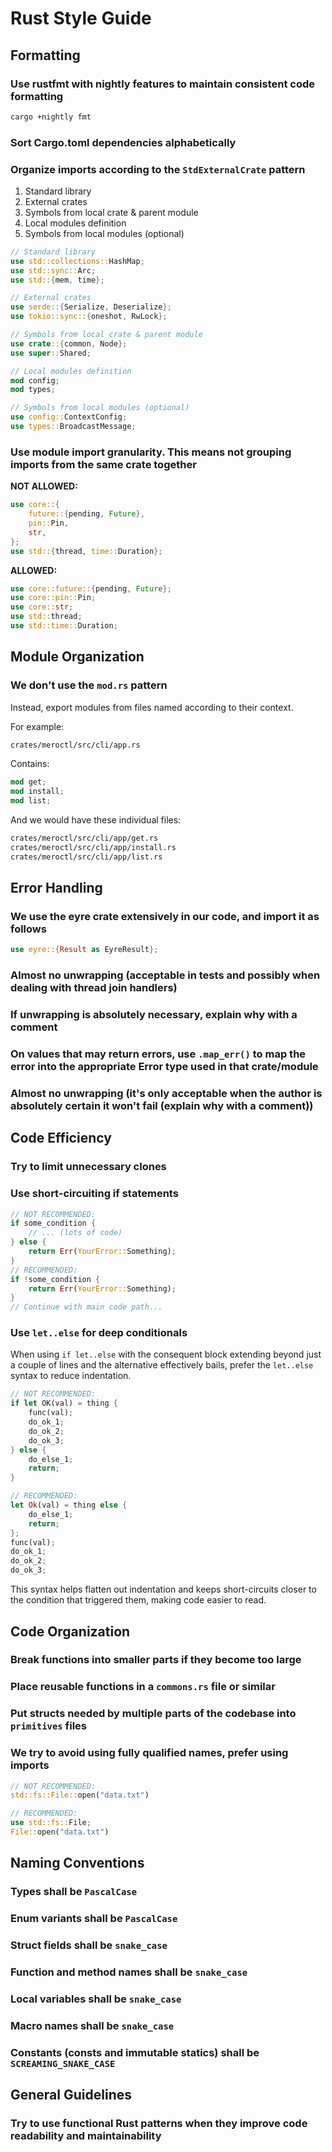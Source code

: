 # Rust Style Guide

## Formatting

### Use rustfmt with nightly features to maintain consistent code formatting
  
  ```bash
  cargo +nightly fmt
  ```

### Sort Cargo.toml dependencies alphabetically

### Organize imports according to the `StdExternalCrate` pattern

  1. Standard library
  2. External crates
  3. Symbols from local crate & parent module
  4. Local modules definition
  5. Symbols from local modules (optional)

```rust
// Standard library
use std::collections::HashMap;
use std::sync::Arc;
use std::{mem, time};

// External crates
use serde::{Serialize, Deserialize};
use tokio::sync::{oneshot, RwLock};

// Symbols from local crate & parent module
use crate::{common, Node};
use super::Shared;

// Local modules definition
mod config;
mod types;

// Symbols from local modules (optional)
use config::ContextConfig;
use types::BroadcastMessage;
```

### Use module import granularity. This means not grouping imports from the same crate together

**NOT ALLOWED:**

```rust
use core::{
    future::{pending, Future},
    pin::Pin,
    str,
};
use std::{thread, time::Duration};
```

**ALLOWED:**

```rust
use core::future::{pending, Future};
use core::pin::Pin;
use core::str;
use std::thread;
use std::time::Duration;
```

## Module Organization

### We don't use the `mod.rs` pattern

Instead, export modules from files named according to their context.

For example:

```bash
crates/meroctl/src/cli/app.rs
```

Contains:

```rust
mod get;
mod install;
mod list;
```

And we would have these individual files:

```bash
crates/meroctl/src/cli/app/get.rs
crates/meroctl/src/cli/app/install.rs
crates/meroctl/src/cli/app/list.rs
```

## Error Handling

### We use the eyre crate extensively in our code, and import it as follows
  
  ```rust
  use eyre::{Result as EyreResult};
  ```

### Almost no unwrapping (acceptable in tests and possibly when dealing with thread join handlers)

### If unwrapping is absolutely necessary, explain why with a comment

### On values that may return errors, use `.map_err()` to map the error into the appropriate Error type used in that crate/module

### Almost no unwrapping (it's only acceptable when the author is absolutely certain it won't fail (explain why with a comment))

## Code Efficiency

### Try to limit unnecessary clones

### Use short-circuiting if statements

```rust
// NOT RECOMMENDED:
if some_condition {
    // ... (lots of code)
} else {
    return Err(YourError::Something);
}
// RECOMMENDED:
if !some_condition {
    return Err(YourError::Something);
}
// Continue with main code path...
```

### Use `let..else` for deep conditionals

When using `if let..else` with the consequent block extending beyond just a couple of lines and the alternative effectively bails, prefer the `let..else` syntax to reduce indentation.

```rust
// NOT RECOMMENDED:
if let OK(val) = thing {
    func(val);
    do_ok_1;
    do_ok_2;
    do_ok_3;
} else {
    do_else_1;
    return;
}

// RECOMMENDED:
let Ok(val) = thing else {
    do_else_1;
    return;
};
func(val);
do_ok_1;
do_ok_2;
do_ok_3;
```

This syntax helps flatten out indentation and keeps short-circuits closer to the condition that triggered them, making code easier to read.

## Code Organization

### Break functions into smaller parts if they become too large

### Place reusable functions in a `commons.rs` file or similar

### Put structs needed by multiple parts of the codebase into `primitives` files

### We try to avoid using fully qualified names, prefer using imports

```rust
// NOT RECOMMENDED:
std::fs::File::open("data.txt")

// RECOMMENDED:
use std::fs::File;
File::open("data.txt")
```

## Naming Conventions

### Types shall be `PascalCase`

### Enum variants shall be `PascalCase`

### Struct fields shall be `snake_case`

### Function and method names shall be `snake_case`

### Local variables shall be `snake_case`

### Macro names shall be `snake_case`

### Constants (consts and immutable statics) shall be `SCREAMING_SNAKE_CASE`

## General Guidelines

### Try to use functional Rust patterns when they improve code readability and maintainability
